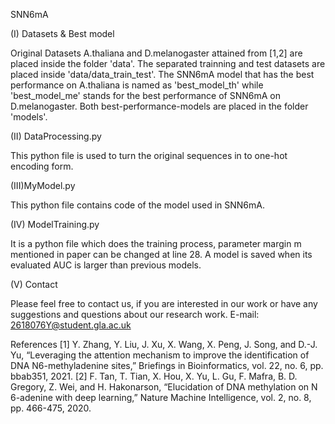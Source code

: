 SNN6mA

(I) Datasets & Best model

Original Datasets A.thaliana and D.melanogaster attained from [1,2] are placed inside the folder 'data'. The separated trainning and test datasets are placed inside 'data/data_train_test'. The SNN6mA model that has the best performance on A.thaliana is named as 'best_model_th' while 'best_model_me' stands for the best performance of SNN6mA on D.melanogaster. Both best-performance-models are placed in the folder 'models'.

(II) DataProcessing.py

This python file is used to turn the original sequences in to one-hot encoding form.

(III)MyModel.py

This python file contains code of the model used in SNN6mA.

(IV) ModelTraining.py

It is a python file which does the training process, parameter margin m mentioned in paper can be changed at line 28. A model is saved when its evaluated AUC is larger than previous models.

(V) Contact

Please feel free to contact us, if you are interested in our work or have any suggestions and questions about our research work. E-mail: 2618076Y@student.gla.ac.uk

References
[1] Y. Zhang, Y. Liu, J. Xu, X. Wang, X. Peng, J. Song, and D.-J. Yu, “Leveraging the attention mechanism to improve the identification of DNA N6-methyladenine sites,” Briefings in Bioinformatics, vol. 22, no. 6, pp. bbab351, 2021.
[2] F. Tan, T. Tian, X. Hou, X. Yu, L. Gu, F. Mafra, B. D. Gregory, Z. Wei, and H. Hakonarson, “Elucidation of DNA methylation on N 6-adenine with deep learning,” Nature Machine Intelligence, vol. 2, no. 8, pp. 466-475, 2020.
